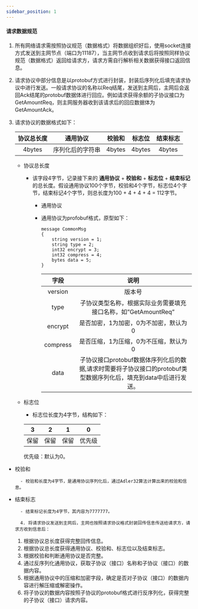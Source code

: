 ```yaml
---
sidebar_position: 1
---
```

#### 请求数据规范

1. 所有网络请求需按照协议规范（数据格式）将数据组织好后，使用socket连接方式发送到主网节点（端口为11187），当主网节点收到请求后将按照同样协议规范（数据格式）返回给请求方，请求方需自行解析相关数据获得接口返回信息。

2. 请求协议中部分信息是以protobuf方式进行封装，封装后序列化后填充请求协议中进行发送。一般请求协议的名称以Req结尾，发送到主网后，主网后会返回Ack结尾的protobuf数据体进行回应。例如请求获得余额的子协议接口为GetAmountReq，则主网服务器收到该请求后的回应数据体为GetAmountAck。

3. 请求协议的数据格式如下：

    | 协议总长度 |     通用协议     | 校验和 | 标志位 | 结束标志 |
    | :--------: | :--------------: | :----: | :----: | :------: |
    |   4bytes   | 序列化后的字符串 | 4bytes | 4bytes | 4bytes   |

   - 协议总长度

     - 该字段4字节，记录接下来的 **通用协议** + **校验和** + **标志位** + **结束标记**的总长度。假设通用协议100个字节，校验和4个字节，标志位4个字节，结束标记4个字节，则总长度为100 + 4 + 4 + 4 = 112字节。

       - 通用协议

        - 通用协议为profobuf格式，原型如下：

          ```dict
          message CommonMsg
          {
              string version = 1;
              string type = 2;
              int32 encrypt = 3;
              int32 compress = 4;
              bytes data = 5;
          }
          ```

          |   字段   |                             说明                             |
          | :------: | :----------------------------------------------------------: |
          | version  |                     版本号                                     |
          |   type   | 子协议类型名称，根据实际业务需要填充接口名称，如”GetAmountReq” |
          | encrypt  |            是否加密，1为加密，0为不加密，默认为0             |
          | compress |            是否压缩，1为压缩，0为不压缩，默认为0             |
          |   data   | 子协议接口protobuf数据体序列化后的数据,请求时需要将子协议接口的protobuf类型数据序列化后，填充到data中后进行发送。 |


   - 标志位
        
        - 标志位长度为4字节，结构如下：

        |    3     |     2    |    1     |    0     |
        | :------: | :------: | :------: | :------: |
        |   保留   |   保留   |   保留   |  优先级  |

        
        优先级：默认为0。
          
- 校验和

        - 校验和长度为4字节，是通用协议序列化后，通过Adler32算法计算出来的校验和信息。

- 结束标志

        - 结束标记长度为4字节，其内容为7777777。

        4. 将请求协议发送到主网后，主网也按照请求协议格式封装回传信息传送给请求方，请求方收到信息后：

    1. 根据协议总长度获得完整回传信息。
    2. 根据协议总长度获得通用协议、校验和、标志位以及结束标志。
    3. 根据校验和判断通用协议是否完整。
    4. 通过反序列化通用协议，获取子协议（接口）名称和子协议（接口）的数据内容。
    5. 根据通用协议中的压缩和加密字段，确定是否对子协议（接口）的数据内容进行解压缩或解密操作。
    6. 将子协议的数据内容按照子协议的protobuf格式进行反序列化，获得完整的子协议（接口）请求内容。